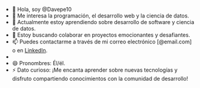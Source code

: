 - 👋 Hola, soy @Davepe10
- 👀 Me interesa la programación, el desarrollo web y la ciencia de datos.
- 🌱 Actualmente estoy aprendiendo sobre desarrollo de software y ciencia de  datos.
- 💞️ Estoy buscando colaborar en proyectos emocionantes y desafiantes.
- 📫 Puedes contactarme a través de mi correo electrónico [@email.com] o en [LinkedIn](www.linkedin.com/in/javier-alexander-piscoya-tenorio).
- 
- 😄 Pronombres: Él/él.
- ⚡ Dato curioso: ¡Me encanta aprender sobre nuevas tecnologías y disfruto compartiendo conocimientos con la comunidad de desarrollo!
